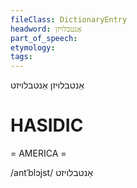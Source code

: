 ```yaml
---
fileClass: DictionaryEntry
headword: אַנטבלויזן
part_of_speech: 
etymology: 
tags: 
---
```

אַנטבלויזן
אַנטבלויזט

HASIDIC
=======
= AMERICA = 

/antˈblɔjst/ אַנטבלויזט